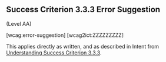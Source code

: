 ## Success Criterion 3.3.3 Error Suggestion

(Level AA)

[wcag:error-suggestion]
[wcag2ict:ZZZZZZZZZ]

This applies directly as written, and as described in Intent from [Understanding Success Criterion 3.3.3](https://www.w3.org/WAI/WCAG22/Understanding/error-suggestion#intent).
